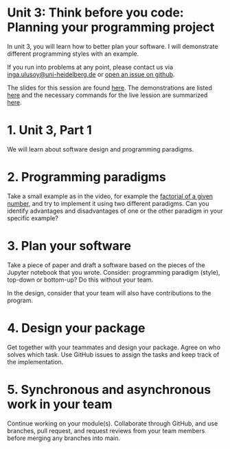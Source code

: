 # Unit 3: Think before you code: Planning your programming project
In unit 3, you will learn how to better plan your software. I will demonstrate different programming styles with an example.

If you run into problems at any point, please contact us via inga.ulusoy@uni-heidelberg.de or [open an issue on github](https://github.com/ssciwr/sustainable_development_course/issues).

The slides for this session are found [here](./unit3_SSD_SSC.pdf). The demonstrations are listed [here](./DEMONSTRATIONS.md) and the necessary commands for the live lession are summarized [here](./STEPS.md).

# 1. Unit 3, Part 1
We will learn about software design and programming paradigms.

# 2. Programming paradigms
Take a small example as in the video, for example the [factorial of a given number](https://en.wikipedia.org/wiki/Factorial), and try to implement it using two different paradigms. Can you identify advantages and disadvantages of one or the other paradigm in your specific example?

# 3. Plan your software
Take a piece of paper and draft a software based on the pieces of the Jupyter notebook that you wrote. Consider: programming paradigm (style), top-down or bottom-up? Do this without your team.​

In the design, consider that your team will also have contributions to the program.

# 4. Design your package
Get together with your teammates and design your package. Agree on who solves which task. Use GitHub issues to assign the tasks and keep track of the implementation.

# 5. Synchronous and asynchronous work in your team
Continue working on your module(s). Collaborate through GitHub, and use branches, pull request, and request reviews from your team members before merging any branches into main.

